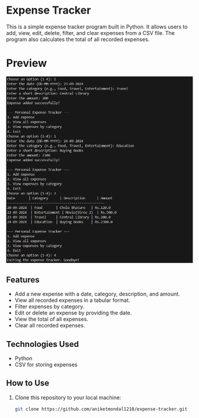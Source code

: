 # Expense Tracker

This is a simple expense tracker program built in Python. It allows users to add, view, edit, delete, filter, and clear expenses from a CSV file. The program also calculates the total of all recorded expenses.

# Preview

 ![logo](https://github.com/aniketmondal1210/Expense-Tracker/blob/main/Terminal%20Samples.png)

## Features

- Add a new expense with a date, category, description, and amount.
- View all recorded expenses in a tabular format.
- Filter expenses by category.
- Edit or delete an expense by providing the date.
- View the total of all expenses.
- Clear all recorded expenses.

## Technologies Used

- Python
- CSV for storing expenses

## How to Use

1. Clone this repository to your local machine:

   ```bash
   git clone https://github.com/aniketmondal1210/expense-tracker.git
